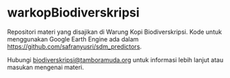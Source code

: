 # warkopBiodiverskripsi
Repositori materi yang disajikan di Warung Kopi Biodiverskripsi. Kode untuk menggunakan Google Earth Engine ada dalam https://github.com/safranyusri/sdm_predictors.

Hubungi biodiverskripsi@tamboramuda.org untuk informasi lebih lanjut atau masukan mengenai materi.
